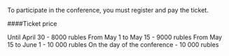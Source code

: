 To participate in the conference, you must register and pay the ticket. 

####Ticket price

Until April 30 - 8000 rubles 
From May 1 to May 15 - 9000 rubles 
From May 15 to June 1 - 10 000 rubles 
On the day of the conference - 10 000 rubles

<script type="text/javascript" src="https://pycon.ticketforevent.com/en/widget/?h=0&s=0"></script>
